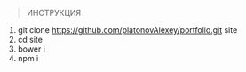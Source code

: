 > ИНСТРУКЦИЯ

1. git clone https://github.com/platonovAlexey/portfolio.git site
2. cd site
3. bower i
4. npm i